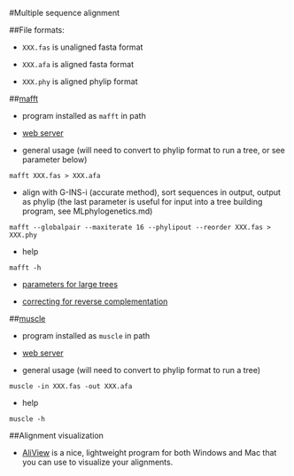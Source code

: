 #Multiple sequence alignment

##File formats: 
* `XXX.fas` is unaligned fasta format

* `XXX.afa` is aligned fasta format

* `XXX.phy` is aligned phylip format
  
##[mafft](http://mafft.cbrc.jp/alignment/software/) 
* program installed as `mafft` in path

* [web server](http://toolkit.tuebingen.mpg.de/mafft)

* general usage (will need to convert to phylip format to run a tree, or see parameter below)

`mafft XXX.fas > XXX.afa`

* align with G-INS-i (accurate method), sort sequences in output, output as phylip (the last parameter is useful for input into a tree building program, see MLphylogenetics.md)

`mafft --globalpair --maxiterate 16 --phylipout --reorder XXX.fas > XXX.phy`

* help

`mafft -h`

* [parameters for large trees](http://mafft.cbrc.jp/alignment/software/tips.html)

* [correcting for reverse complementation](http://mafft.cbrc.jp/alignment/software/adjustdirection.html)

##[muscle](http://www.drive5.com/muscle/index.htm)
* program installed as `muscle` in path

* [web server](http://www.ebi.ac.uk/Tools/msa/muscle/)

* general usage (will need to convert to phylip format to run a tree)

`muscle -in XXX.fas -out XXX.afa`

* help

`muscle -h`

##Alignment visualization

* [AliView](http://www.ormbunkar.se/aliview/) is a nice, lightweight program for both Windows and Mac that you can use to visualize your alignments.
